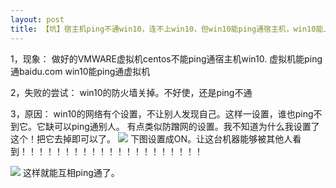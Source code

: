 ```yaml
---
layout: post
title: 【坑】宿主机ping不通win10，连不上win10，但win10能ping通宿主机，win10能上网
---
```


1，现象：
做好的VMWARE虚拟机centos不能ping通宿主机win10. 
虚拟机能ping通baidu.com
win10能ping通虚拟机

2，失败的尝试：
win10的防火墙关掉。不好使，还是ping不通

3，原因：
win10的网络有个设置，不让别人发现自己。这样一设置，谁也ping不到它。它缺可以ping通别人。
有点类似防蹭网的设置。我不知道为什么我设置了这个！把它去掉即可以了。
![](https://upload-images.jianshu.io/upload_images/18287449-f41efb532bd4ff06.PNG?imageMogr2/auto-orient/strip|imageView2/2/w/594/format/webp)
下图设置成ON。让这台机器能够被其他人看到！！！！！！！！！！！！！！！！！！！！！

![](https://upload-images.jianshu.io/upload_images/18287449-e9aebb9222a2da37.PNG?imageMogr2/auto-orient/strip|imageView2/2/w/495/format/webp)
这样就能互相ping通了。